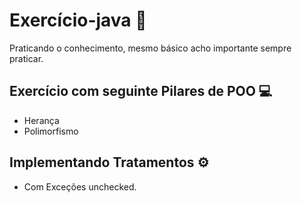 # Exercício-java  📄
Praticando o conhecimento, mesmo  básico acho importante sempre praticar.

## Exercício com seguinte Pilares de POO   💻
* Herança
* Polimorfismo

## Implementando Tratamentos  ⚙️ 
* Com Exceções unchecked.

